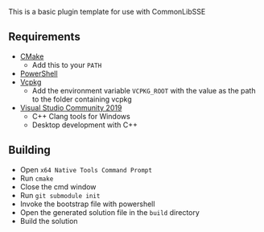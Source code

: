 This is a basic plugin template for use with CommonLibSSE

## Requirements
* [CMake](https://cmake.org/)
	* Add this to your `PATH`
* [PowerShell](https://github.com/PowerShell/PowerShell/releases/latest)
* [Vcpkg](https://github.com/microsoft/vcpkg)
	* Add the environment variable `VCPKG_ROOT` with the value as the path to the folder containing vcpkg
* [Visual Studio Community 2019](https://visualstudio.microsoft.com/)
	* C++ Clang tools for Windows
	* Desktop development with C++

## Building
* Open `x64 Native Tools Command Prompt`
* Run `cmake`
* Close the cmd window
* Run `git submodule init`
* Invoke the bootstrap file with powershell
* Open the generated solution file in the `build` directory
* Build the solution
